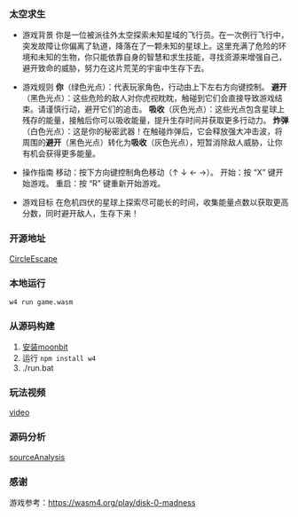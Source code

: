 ### 太空求生
- 游戏背景
你是一位被派往外太空探索未知星域的飞行员。在一次例行飞行中，突发故障让你偏离了轨道，降落在了一颗未知的星球上。这里充满了危险的环境和未知的生物，你只能依靠自身的智慧和求生技能，寻找资源来增强自己，避开致命的威胁，努力在这片荒芜的宇宙中生存下去。

- 游戏规则
**你**（绿色光点）：代表玩家角色，行动由上下左右方向键控制。
**避开**（黑色光点）：这些危险的敌人对你虎视眈眈，触碰到它们会直接导致游戏结束。请谨慎行动，避开它们的追击。
**吸收**（灰色光点）：这些光点包含星球上残存的能量，接触后你可以吸收能量，提升生存时间并获取更多行动力。
**炸弹**（白色光点）：这是你的秘密武器！在触碰炸弹后，它会释放强大冲击波，将周围的**避开**（黑色光点）转化为**吸收**（灰色光点），短暂消除敌人威胁，让你有机会获得更多能量。
- 操作指南
移动：按下方向键控制角色移动（↑ ↓ ← →）。
开始：按 “X” 键开始游戏。
重启：按 “R” 键重新开始游戏。
- 游戏目标
在危机四伏的星球上探索尽可能长的时间，收集能量点数以获取更高分数，同时避开敌人，生存下来！

### 开源地址
[CircleEscape](https://github.com/retfings/CircleEscape)


### 本地运行
`w4 run game.wasm`

### 从源码构建
1. [安装moonbit](https://www.moonbitlang.cn/download/)
2. 运行 `npm install w4`
3. ./run.bat

### 玩法视频

[video](./demo.webm)

### 源码分析
[sourceAnalysis](./sourceAnalysis.md)

### 感谢
游戏参考：https://wasm4.org/play/disk-0-madness
